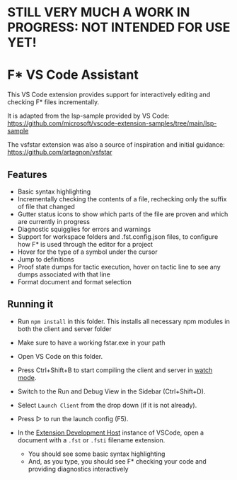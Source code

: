 # STILL VERY MUCH A WORK IN PROGRESS: NOT INTENDED FOR USE YET!

# F* VS Code Assistant

This VS Code extension provides support for interactively editing and
checking F* files incrementally.

It is adapted from the lsp-sample provided by VS Code:
https://github.com/microsoft/vscode-extension-samples/tree/main/lsp-sample

The vsfstar extension was also a source of inspiration and initial guidance:
https://github.com/artagnon/vsfstar

## Features

* Basic syntax highlighting
* Incrementally checking the contents of a file, rechecking only the suffix of file that changed
* Gutter status icons to show which parts of the file are proven and which are currently in progress
* Diagnostic squigglies for errors and warnings 
* Support for workspace folders and .fst.config.json files, to configure how F* is used through the editor for a project
* Hover for the type of a symbol under the cursor
* Jump to definitions
* Proof state dumps for tactic execution, hover on tactic line to see any dumps associated with that line
* Format document and format selection

## Running it

- Run `npm install` in this folder. This installs all necessary npm
  modules in both the client and server folder

- Make sure to have a working fstar.exe in your path

- Open VS Code on this folder.

- Press Ctrl+Shift+B to start compiling the client and server in
  [watch
  mode](https://code.visualstudio.com/docs/editor/tasks#:~:text=The%20first%20entry%20executes,the%20HelloWorld.js%20file.).

- Switch to the Run and Debug View in the Sidebar (Ctrl+Shift+D).

- Select `Launch Client` from the drop down (if it is not already).

- Press ▷ to run the launch config (F5).

- In the [Extension Development
  Host](https://code.visualstudio.com/api/get-started/your-first-extension#:~:text=Then%2C%20inside%20the%20editor%2C%20press%20F5.%20This%20will%20compile%20and%20run%20the%20extension%20in%20a%20new%20Extension%20Development%20Host%20window.)
  instance of VSCode, open a document with a `.fst` or `.fsti` filename extension.

  - You should see some basic syntax highlighting
  - And, as you type, you should see F* checking your code and providing diagnostics interactively
